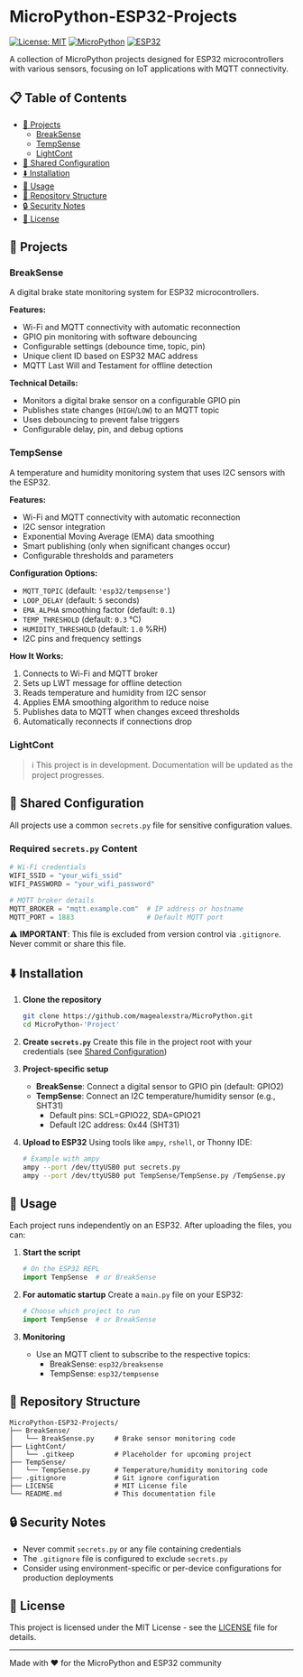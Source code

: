 # MicroPython-ESP32-Projects

[![License: MIT](https://img.shields.io/badge/License-MIT-yellow.svg)](https://opensource.org/licenses/MIT)
[![MicroPython](https://img.shields.io/badge/MicroPython-1.19-brightgreen)](https://micropython.org/)
[![ESP32](https://img.shields.io/badge/ESP32-Compatible-blue)](https://www.espressif.com/en/products/socs/esp32)

A collection of MicroPython projects designed for ESP32 microcontrollers with various sensors, focusing on IoT applications with MQTT connectivity.

## 📋 Table of Contents

- [🔧 Projects](#-projects)
  - [BreakSense](#breaksense)
  - [TempSense](#tempsense)
  - [LightCont](#lightcont)
- [🔄 Shared Configuration](#-shared-configuration)
- [⬇️ Installation](#️-installation)
- [🚀 Usage](#-usage)
- [📁 Repository Structure](#-repository-structure)
- [🔒 Security Notes](#-security-notes)
- [📜 License](#-license)

## 🔧 Projects

### BreakSense

A digital brake state monitoring system for ESP32 microcontrollers.

**Features:**
- Wi-Fi and MQTT connectivity with automatic reconnection
- GPIO pin monitoring with software debouncing
- Configurable settings (debounce time, topic, pin)
- Unique client ID based on ESP32 MAC address
- MQTT Last Will and Testament for offline detection

**Technical Details:**
- Monitors a digital brake sensor on a configurable GPIO pin
- Publishes state changes (`HIGH`/`LOW`) to an MQTT topic
- Uses debouncing to prevent false triggers
- Configurable delay, pin, and debug options

### TempSense

A temperature and humidity monitoring system that uses I2C sensors with the ESP32.

**Features:**
- Wi-Fi and MQTT connectivity with automatic reconnection
- I2C sensor integration
- Exponential Moving Average (EMA) data smoothing
- Smart publishing (only when significant changes occur)
- Configurable thresholds and parameters

**Configuration Options:**
- `MQTT_TOPIC` (default: `'esp32/tempsense'`)
- `LOOP_DELAY` (default: `5` seconds)
- `EMA_ALPHA` smoothing factor (default: `0.1`)
- `TEMP_THRESHOLD` (default: `0.3` °C)
- `HUMIDITY_THRESHOLD` (default: `1.0` %RH)
- I2C pins and frequency settings

**How It Works:**
1. Connects to Wi-Fi and MQTT broker
2. Sets up LWT message for offline detection
3. Reads temperature and humidity from I2C sensor
4. Applies EMA smoothing algorithm to reduce noise
5. Publishes data to MQTT when changes exceed thresholds
6. Automatically reconnects if connections drop

### LightCont

> ℹ️ This project is in development. Documentation will be updated as the project progresses.

## 🔄 Shared Configuration

All projects use a common `secrets.py` file for sensitive configuration values.

### Required `secrets.py` Content

```python
# Wi-Fi credentials
WIFI_SSID = "your_wifi_ssid"
WIFI_PASSWORD = "your_wifi_password"

# MQTT broker details
MQTT_BROKER = "mqtt.example.com"  # IP address or hostname
MQTT_PORT = 1883                  # Default MQTT port
```

⚠️ **IMPORTANT**: This file is excluded from version control via `.gitignore`. Never commit or share this file.

## ⬇️ Installation

1. **Clone the repository**
   ```bash
   git clone https://github.com/magealexstra/MicroPython.git
   cd MicroPython-'Project'
   ```

2. **Create `secrets.py`**
   Create this file in the project root with your credentials (see [Shared Configuration](#-shared-configuration))

3. **Project-specific setup**
   - **BreakSense**: Connect a digital sensor to GPIO pin (default: GPIO2)
   - **TempSense**: Connect an I2C temperature/humidity sensor (e.g., SHT31)
     - Default pins: SCL=GPIO22, SDA=GPIO21
     - Default I2C address: 0x44 (SHT31)

4. **Upload to ESP32**
   Using tools like `ampy`, `rshell`, or Thonny IDE:
   ```bash
   # Example with ampy
   ampy --port /dev/ttyUSB0 put secrets.py
   ampy --port /dev/ttyUSB0 put TempSense/TempSense.py /TempSense.py
   ```

## 🚀 Usage

Each project runs independently on an ESP32. After uploading the files, you can:

1. **Start the script**
   ```python
   # On the ESP32 REPL
   import TempSense  # or BreakSense
   ```

2. **For automatic startup**
   Create a `main.py` file on your ESP32:
   ```python
   # Choose which project to run
   import TempSense  # or BreakSense
   ```

3. **Monitoring**
   - Use an MQTT client to subscribe to the respective topics:
     - BreakSense: `esp32/breaksense`
     - TempSense: `esp32/tempsense`

## 📁 Repository Structure

```
MicroPython-ESP32-Projects/
├── BreakSense/
│   └── BreakSense.py     # Brake sensor monitoring code
├── LightCont/
│   └── .gitkeep          # Placeholder for upcoming project
├── TempSense/
│   └── TempSense.py      # Temperature/humidity monitoring code
├── .gitignore            # Git ignore configuration
├── LICENSE               # MIT License file
└── README.md             # This documentation file
```

## 🔒 Security Notes

- Never commit `secrets.py` or any file containing credentials
- The `.gitignore` file is configured to exclude `secrets.py`
- Consider using environment-specific or per-device configurations for production deployments

## 📜 License

This project is licensed under the MIT License - see the [LICENSE](LICENSE) file for details.

---

Made with ❤️ for the MicroPython and ESP32 community
